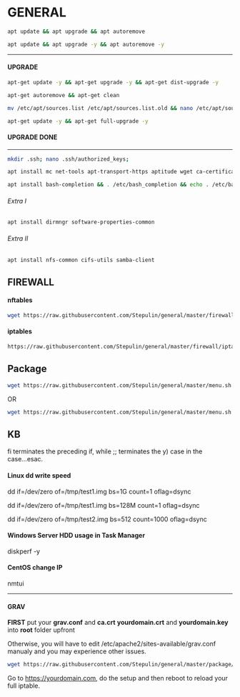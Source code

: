 # GENERAL

```bash
apt update && apt upgrade && apt autoremove
```

```bash
apt update && apt upgrade -y && apt autoremove -y
```

------
#### UPGRADE

```bash
apt-get update -y && apt-get upgrade -y && apt-get dist-upgrade -y
```

```bash
apt-get autoremove && apt-get clean
```

```bash
mv /etc/apt/sources.list /etc/apt/sources.list.old && nano /etc/apt/sources.list
```

```bash
apt-get update -y && apt-get full-upgrade -y
```

#### UPGRADE DONE
------

```bash
mkdir .ssh; nano .ssh/authorized_keys;
```

```bash
apt install mc net-tools apt-transport-https aptitude wget ca-certificates curl git vlan htop ssh nano sudo lsb-release
```

```bash
apt install bash-completion && . /etc/bash_completion && echo . /etc/bash_completion >> .bashrc
```

###### Extra I

```bash
apt install dirmngr software-properties-common
```

###### Extra II

```bash
apt install nfs-common cifs-utils samba-client
```

## FIREWALL

#### nftables

```bash
wget https://raw.githubusercontent.com/Stepulin/general/master/firewall/nftables/nftables_install.sh && bash nftables_install.sh
```

#### iptables

```bash
https://raw.githubusercontent.com/Stepulin/general/master/firewall/iptables/firewall_apply.sh && wget https://raw.githubusercontent.com/Stepulin/general/master/firewall/iptables/firewall_rules.sh && bash firewall_apply.sh
```

## Package

```bash
wget https://raw.githubusercontent.com/Stepulin/general/master/menu.sh && bash menu.sh
```

OR

```bash
wget https://raw.githubusercontent.com/Stepulin/general/master/menu.sh && chmod +x menu.sh && ./menu.sh
```

## KB

fi terminates the preceding if, while ;; terminates the y) case in the case...esac.

#### Linux dd write speed

dd if=/dev/zero of=/tmp/test1.img bs=1G count=1 oflag=dsync

dd if=/dev/zero of=/tmp/test1.img bs=128M count=1 oflag=dsync

dd if=/dev/zero of=/tmp/test2.img bs=512 count=1000 oflag=dsync

#### Windows Server HDD usage in Task Manager
diskperf -y

#### CentOS change IP
nmtui

***

#### GRAV

**FIRST** put your **grav.conf** and **ca.crt** **yourdomain.crt** and **yourdomain.key** into **root** folder upfront

Otherwise, you will have to edit /etc/apache2/sites-available/grav.conf manualy and you may experience other issues.

```bash
wget https://raw.githubusercontent.com/Stepulin/general/master/package/grav/grav_install.sh && bash grav_install.sh
```

Go to https://yourdomain.com, do the setup and then reboot to reload your full iptable.
